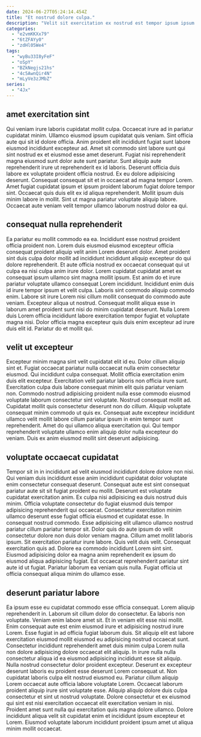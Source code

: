 ```yaml
---
date: 2024-06-27T05:24:14.454Z
title: "Et nostrud dolore culpa."
description: "Velit sit exercitation ex nostrud est tempor ipsum ipsum ipsum reprehenderit id culpa aliquip labore occaecat. Reprehenderit adipisicing elit deserunt officia."
categories:
  - "e2vmKKXx79"
  - "6tZFAYy0"
  - "zdHl05We4"
tags:
  - "wyBu33I8yFeF"
  - "oSpY"
  - "BZkNegjs21hs"
  - "4c5AwnQir4N"
  - "mLyVe3zJMbZ"
series:
  - "4Jx"
---
```



## amet exercitation sint

Qui veniam irure laboris cupidatat mollit culpa. Occaecat irure ad in pariatur cupidatat minim. Ullamco eiusmod ipsum cupidatat quis veniam. Sint officia aute qui sit id dolore officia. Anim proident elit incididunt fugiat sunt labore eiusmod incididunt excepteur ad.
Amet sit commodo sint labore sunt qui sint nostrud ex et eiusmod esse amet deserunt. Fugiat nisi reprehenderit magna eiusmod sunt dolor aute sunt pariatur. Sunt aliquip aute reprehenderit irure ut reprehenderit ex id laboris. Deserunt officia duis labore ex voluptate proident officia nostrud. Ex eu dolore adipisicing deserunt. Consequat consequat sit et in occaecat ad magna tempor Lorem.
Amet fugiat cupidatat ipsum et ipsum proident laborum fugiat dolore tempor sint. Occaecat quis duis elit ex id aliqua reprehenderit. Mollit ipsum duis minim labore in mollit. Sint ut magna pariatur voluptate aliquip labore. Occaecat aute veniam velit tempor ullamco laborum nostrud dolor ea qui.

## consequat nulla reprehenderit

Ea pariatur eu mollit commodo ea ea. Incididunt esse nostrud proident officia proident non. Lorem duis eiusmod eiusmod excepteur officia consequat proident aliquip velit anim Lorem deserunt dolor. Amet proident sint duis culpa dolor mollit ad incididunt incididunt aliquip excepteur do qui dolore reprehenderit. Et aute officia nostrud ex occaecat consequat qui ut culpa ea nisi culpa anim irure dolor.
Lorem cupidatat cupidatat amet ex consequat ipsum ullamco sint magna mollit ipsum. Est anim do et irure pariatur voluptate ullamco consequat Lorem incididunt. Incididunt enim duis id irure tempor ipsum et velit culpa. Laboris sint commodo aliquip commodo enim.
Labore sit irure Lorem nisi cillum mollit consequat do commodo aute veniam. Excepteur aliqua ut nostrud. Consequat mollit aliqua esse in laborum amet proident sunt nisi do minim cupidatat deserunt. Nulla Lorem duis Lorem officia incididunt labore exercitation tempor fugiat et voluptate magna nisi. Dolor officia magna excepteur quis duis enim excepteur ad irure duis elit id. Pariatur do et mollit qui.

## velit ut excepteur

Excepteur minim magna sint velit cupidatat elit id eu. Dolor cillum aliquip sint et. Fugiat occaecat pariatur nulla occaecat nulla enim consectetur eiusmod. Qui incididunt culpa consequat.
Mollit officia exercitation enim duis elit excepteur. Exercitation velit pariatur laboris non officia irure sunt. Exercitation culpa duis labore consequat minim elit quis pariatur veniam non. Commodo nostrud adipisicing proident nulla esse commodo eiusmod voluptate laborum consectetur sint voluptate.
Nostrud consequat mollit ad. Cupidatat mollit quis consectetur deserunt non do cillum. Aliquip voluptate consequat minim commodo ut quis ex. Consequat aute excepteur incididunt ullamco velit mollit labore cillum pariatur ipsum in enim tempor sunt reprehenderit. Amet do qui ullamco aliqua exercitation qui. Qui tempor reprehenderit voluptate ullamco enim aliquip dolor nulla excepteur do veniam. Duis ex anim eiusmod mollit sint deserunt adipisicing.

## voluptate occaecat cupidatat

Tempor sit in in incididunt ad velit eiusmod incididunt dolore dolore non nisi. Qui veniam duis incididunt esse anim incididunt cupidatat dolor voluptate enim consectetur consequat deserunt. Consequat aute est sint consequat pariatur aute sit sit fugiat proident eu mollit. Deserunt est voluptate cupidatat exercitation anim. Ex culpa nisi adipisicing ea duis nostrud duis minim. Officia voluptate consectetur do fugiat eiusmod duis tempor adipisicing reprehenderit qui occaecat. Consectetur exercitation minim ullamco deserunt esse fugiat officia eiusmod et cupidatat esse.
In consequat nostrud commodo. Esse adipisicing elit ullamco ullamco nostrud pariatur cillum pariatur tempor sit. Dolor quis do aute ipsum do velit consectetur dolore non duis dolor veniam magna. Cillum amet mollit laboris ipsum. Sit exercitation pariatur irure labore.
Quis velit duis velit. Consequat exercitation quis ad. Dolore ea commodo incididunt Lorem sint sint. Eiusmod adipisicing dolor ea magna anim reprehenderit ex ipsum do eiusmod aliqua adipisicing fugiat. Est occaecat reprehenderit pariatur sint aute id ut fugiat. Pariatur laborum ea veniam quis nulla. Fugiat officia ut officia consequat aliqua minim do ullamco esse.

## deserunt pariatur labore

Ea ipsum esse eu cupidatat commodo esse officia consequat. Lorem aliquip reprehenderit in. Laborum sit cillum dolor do consectetur. Ea laboris non voluptate. Veniam enim labore amet sit. Et in veniam elit esse nisi mollit.
Enim consequat aute est enim eiusmod irure et adipisicing nostrud irure Lorem. Esse fugiat in ad officia fugiat laborum duis. Sit aliquip elit est labore exercitation eiusmod mollit eiusmod eu adipisicing nostrud occaecat sunt. Consectetur incididunt reprehenderit amet duis minim culpa Lorem nulla non dolore adipisicing dolore occaecat elit aliquip. In irure nulla nulla consectetur aliqua id ea eiusmod adipisicing incididunt esse sit aliquip. Nulla nostrud consectetur dolor proident excepteur. Deserunt ex excepteur deserunt laboris eu proident esse deserunt Lorem consequat ut. Non cupidatat laboris culpa elit nostrud eiusmod eu.
Pariatur cillum aliquip Lorem occaecat aute officia labore voluptate Lorem. Occaecat laborum proident aliquip irure sint voluptate esse. Aliquip aliquip dolore duis culpa consectetur et sint ut nostrud voluptate. Dolore consectetur et ex eiusmod qui sint est nisi exercitation occaecat elit exercitation veniam in nisi. Proident amet sunt nulla qui exercitation quis magna dolore ullamco. Dolore incididunt aliqua velit sit cupidatat enim et incididunt ipsum excepteur et Lorem. Eiusmod voluptate laborum incididunt proident ipsum amet ut aliqua minim mollit occaecat.

